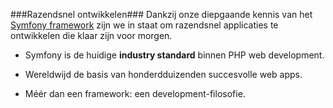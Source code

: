 ###Razendsnel ontwikkelen###
Dankzij onze diepgaande kennis van het [Symfony framework](http://symfony.com/) zijn we in staat om razendsnel applicaties te ontwikkelen die klaar zijn voor morgen.

+ Symfony is de huidige **industry standard** binnen PHP web development.

+ Wereldwijd de basis van honderdduizenden succesvolle web apps.

+ Méér dan een framework: een development-filosofie.
